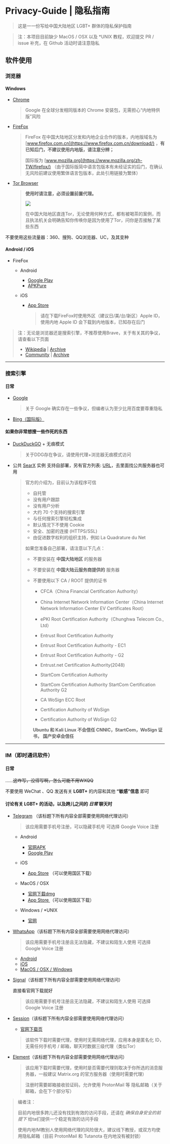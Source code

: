 # Privacy-Guide | 隐私指南

>  这是一一份写给中国大陆地区 LGBT+ 群体的隐私保护指南

> 注：本项目目前缺少 MacOS / OSX 以及 *UNIX 教程，欢迎提交 PR / issue 补充，在 Github 活动时请注意隐私

## 软件使用

### 浏览器

#### Windows

- [Chrome](https://www.google.cn/chrome/) 

  > Google 在全球分发相同版本的 Chrome 安装包，无需担心“内地特供版”风险

- [FireFox](https://www.mozilla.org/zh-TW/firefox/)

  > FireFox 在中国大陆地区分发和内地企业合作的版本，内地版域名为 [www.firefox.com.cn](https://www.firefox.com.cn/download/) ，**有已知后门，不建议使用内地版，请注意分辨；**
  >
  > 国际版为 [www.mozilla.org](https://www.mozilla.org/zh-TW/firefox/) （由于国际版简中语言包版本有未经证实的后门，在确认无风险前建议使用繁体语言包版本，此处引用链接为繁体）

- [Tor Browser](https://www.torproject.org/)

  > **使用时请注意，必须设置前置代理。**
  >
  > ![](/img/tor.png)
  >
  > 在中国大陆地区直连Tor，无论使用何种方式，都有被喝茶的案例，而且执法机关会明确告知你传唤你是因为使用了Tor，问你是否接触了某些东西

不要使用这些流量器：360、搜狗、QQ浏览器、UC，及其变种



#### Android / iOS

- FireFox

  - Android
    - [Google Play](https://play.google.com/store/apps/details?id=org.mozilla.firefox)
    - [APKPure](https://apkpure.com/firefox-browser-fast-private-safe-web-browser/org.mozilla.firefox)

  - iOS

    - [App Store](https://apps.apple.com/tw/app/firefox-private-safe-browser/id989804926)

      > 请在下载FireFox时使用外区（建议日/美/台/新区）Apple ID，使用内地 Apple ID 会下载到内地版本，已知存在后门

> 注：无论是浏览器还是搜索引擎，不推荐使用Brave，关于有关其的争议，请查看以下页面
>
> - [Wikipedia](https://en.wikipedia.org/wiki/Brave_(web_browser)#Controversies) | [Archive](https://web.archive.org/web/20210714053937/https://en.wikipedia.org/wiki/Brave_%28web_browser%29)
> - [Community](https://libredd.it/r/privacytoolsIO/comments/gytwmd/brave_browser_privacytoolsio_and_the_negativity/) | [Archive](https://web.archive.org/web/20210531084249/https://libredd.it/r/privacytoolsIO/comments/gytwmd/brave_browser_privacytoolsio_and_the_negativity/)

---



### 搜索引擎

#### 日常

- [Google](https://www.google.com)

  > 关于 Google 确实存在一些争议，但编者认为至少比用百度要尊重隐私

- [Bing（国际版）](https://www.bing.com/)



#### 如果你非常想搜一些作死的东西

- [DuckDuckGO](https://duckduckgo.com/) + 无痕模式

  > 关于DDG存在争议，请使用代理+浏览器无痕模式访问

- 公共 [SearX](https://searx.me/) 实例
  支持自部署，另有官方列表: [URL](https://searx.space/)，去里面找公共服务器也可用

  > 官方的介绍为，目前认为该程序可信
  >
  > - 自托管
  > - 没有用户跟踪
  > - 没有用户分析
  > - 大约 70 个支持的搜索引擎
  > - 与任何搜索引擎轻松集成
  > - 默认情况下不使用 Cookie
  > - 安全、加密的连接 (HTTPS/SSL)
  > - 由促进数字权利的组织主持，例如 La Quadrature du Net
  >
  > 如果您准备自己部署，请注意以下几点：
  >
  > - 不要安装在 **中国大陆地区** 的服务器
  >
  > - 不要安装在 **中国大陆云服务商提供的** 服务器
  >
  > - 不要使用以下 CA / ROOT 提供的证书
  >
  >   - CFCA（China Financial Certification Authority）
  >
  >   - China Internet Network Information Center（China Internet Network Information Center EV Certificates Root）
  >
  >   - ePKI Root Certification Authority（Chunghwa Telecom Co., Ltd）
  >
  >   - Entrust Root Certification Authority
  >
  >   - Entrust Root Certification Authority - EC1
  >
  >   - Entrust Root Certification Authority - G2
  >
  >   - Entrust.net Certification Authority(2048)
  >
  >   - StartCom Certification Authority
  >
  >   - StartCom Certification Authority
  >     StartCom Certification Authority G2
  >
  >   - CA WoSign ECC Root
  >
  >   - Certification Authority of WoSign
  >
  >   - Certification Authority of WoSign G2
  >
  >     
  >
  >   **Ubuntu 和 Kali Linux 不会信任 CNNIC，StartCom，WoSign 证书， 国产安卓会信任**

---



### IM（即时通讯软件）

#### 日常

……~~这咋写，没得写啊，怎么可能不用WXQQ~~

不要使用 WeChat 、QQ 发送有关  **LGBT+** 的内容和其他 **“敏感”信息** 即可



#### 讨论有关 LGBT+ 的活动，以及跨儿之间的 *日常*  聊天时

- [Telegram](https://telegram.org/) （该标题下所有内容全部需要使用网络代理访问）

  > 该应用需要手机号注册，可以隐藏手机号
  > 可选择 Google Voice 注册

  - Android
    - [官网APK](https://telegram.org/dl/android/apk)
    - [Google Play](https://play.google.com/store/apps/details?id=org.telegram.messenger)

  - iOS
    - [App Store](https://apps.apple.com/app/telegram-messenger/id686449807) （可以使用国区下载）

  - MacOS / OSX
    - [官网下载dmg](https://macos.telegram.org/)
    - [App Store ](https://apps.apple.com/us/app/telegram/id747648890)（可以使用国区下载）

  - Windows / *UNIX
    - [官网](https://desktop.telegram.org/)

- [WhatsApp](https://www.whatsapp.com/?lang=zh_cn)（该标题下所有内容全部需要使用网络代理访问）

  > 该应用需要手机号注册且无法隐藏，不建议和陌生人使用
  > 可选择 Google Voice 注册

  - [Android](https://play.google.com/store/apps/details?id=com.whatsapp)
  - [iOS](http://itunes.apple.com/us/app/whatsapp-messenger/id310633997?mt=8)
  - [MacOS / OSX / Windows](https://www.whatsapp.com/download)

- [Signal](https://signal.org/zh_CN/)（该标题下所有内容全部需要使用网络代理访问）

  直接看官网下载就好

  > 该应用需要手机号注册且无法隐藏，不建议和陌生人使用
  > 可选择 Google Voice 注册

- [Session](https://getsession.org/)（该标题下所有内容全部需要使用网络代理访问）

  - [官网下载页](https://getsession.org/download/)

  > 该软件下载时需要代理，使用时无需网络代理，应用本身是匿名化 ID，无需任何手机号 / 邮箱，聊天时数据三级代理（类似Tor）

- [Element](https://element.io/get-started)（该标题下所有内容全部需要使用网络代理访问）

  > 该应用下载时需要代理，使用时是否需要代理则取决于你所选的消息服务器，一般建议 Matrix.org 的官方服务器（使用时需要代理）
  >
  > 注册时需要邮箱接收验证码，允许使用 ProtonMail 等 隐私邮箱（关于邮箱，会在下个部分写）

> 编者注：
>
> 目前内地很多跨儿还没有找到有效的访问手段，还请在 *确保自身安全的前提下*  给ta们提供一个稳定有效的访问手段
>
> 使用内地IM教别人使用网络代理的风险很大，建议线下教授，或双方均使用隐私邮箱（目前 ProtonMail 和 Tutanota 在内地没有被封锁）

